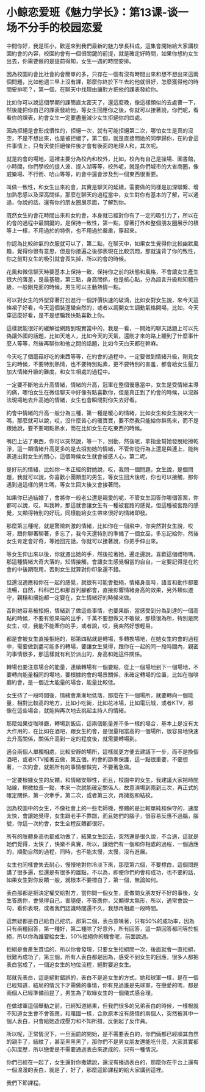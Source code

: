 # 小鲸恋爱班《魅力学长》：第13课-谈一场不分手的校园恋爱

中間你好，我是班小，歡迎來到我們最新的魅力學長科成，這集會開始給大家講校園約會的內容，校園約會有一個很關鍵的前提，就是確定好時間，如果你想約女生出去，你需要做的是提前得知，女生一週的時間安排。

因為校園約會比社會約會簡單的多，只存在一個有沒有時間出來和想不想出來這兩個問題，比如他週三早上沒有課，那麼你終於下午去約他就很好，怎麼獲得他的時間安排呢？，第一個，在聊天中找理由讓對方把他的課表發給你。

比如你可以說這個學期的課簡直太密天了，還這麼晚，像這樣類似的去處曹一下，然後能把你自己的課表發給他，等女生回應你之後，你就可以接著說，你們呢，看看你的課表，約會女生一定要盡量減少女生拒絕你的四處。

因為拒絕是會形成慣性的，拒絕一次，就有可能拒絕第二次，哪怕女生是真的沒空，不是不想出來，也是被拒絕了，第二個，就是直接問她的同學歸你，在約會這件事情上，只有天使拒絕條件後才會有後面的地理人和，其次呢。

就是約會的場地，這裡主要分為校內和校外，比如，校內有自己是操場、圖書館，小時間，你們學校的提人波、提人湖等等，校外呢，就是你們城市的大省商圈，像威樂場、不行街、哈山等等，約會中還會涉及到一個東西很重要。

叫做一致性，和女生出來約會，其實是聊天的延續，需要做的同樣是加深聯繫、增加熟悉感以及深高關係，那麼在聊天的過程當中，女生對你有基本的了解，可以通過，你說的話，還有你的朋友圈展示面，了解到你。

既然女生約會花時間出來和女約會，本身就已經對你有了一定的吸引力了，所以在約會的過程中最關鍵的，是保持一致性，第一點，穿著打外和整個朋友圈展示的積等上一樣，不用過於的特例，也不用過於嚴肅，穿起來。

你認為比較帥氣的衣服就可以了，第二點，在聊天中，如果女生覺得你比較幽默風趣，覺得你很有意思，但是你接遍之後卻表現在比較沉悶，那就違背了你的致性，你之前對女生的吸引就會喪失掉，所以約會的時候。

花風和微信聊天時要基本上保持一致，保持你之前的狀態和風格，不會讓女生產生很大的落差，是最基礎，第三點，身高關係，也是核心點，分為語言升級和知體升級，一般剛見面的時候，男生可以主動熱情一點。

可以對女生的外型穿著打扮進行一個評價快速的破滴，比如女對女生說，來今天這條裙子好看，今天這個裝還蠻自然的，或者以調開女生調動氣格開場，比如，今天穿這麼好看，是不是想騙我快點喜歡上你。

這樣就能很好的緩解從網路到現實當中的，我是一看，一開始的聊天話題上可以先偽讓外國的話題，比如天地人，比如今天的天氣，還剛才來的路上聽到了什麼事什麼人等等，然後再聊你和他之間的話題，比如今天白天都在幹麻。

今天吃了個蘑菇好吃的東西等等，在約會的過程中，一定要做到情緒升級，剛見女生的時候，不要特別熱情，也不要特別點素，更不要特別的害羞，都會給女生壓力加大情緒升級的難度，和女生相處的過程中。

一定要不斷地去升高情緒，情緒的升高，冠軍在整個優惠當中，女生是受情緒主導的痛，哪怕女生在微信聊天中好像有點喜歡你，但是真正到了約會的時候，以沒辦法現場地去升高她的情緒，女生也會瞬間對你失去好看。

約會中情緒的升高一般分為三種，第一種是暖心的情緒，比如女生和女生說來大一嗎，那麼就可以說，哎，沒什麼苦心的暖寶寶，要不然我只能給你群馬來，而不是跟她說，要不要喝點熱水，而在比如女生在吃東西的時候。

嘴巴上沾了東西，你可以突然說，等一下，別動，然後呢，拿指金幫她發脫給擦乾淨，這一類情緒升高更多的是去招勃她的情緒，不管你從行為上還是與連上，能夠表達出對女生的關心，這個時候女生就會被感人心，第二呢。

是好玩的情緒，比如你一本正經的對她說，哎，我問一個問題，女生說，是個問題，我就可以說，你喜歡小團類型的男生，等女生回大後呢，你也可以接觸，那你遇到過這樣的男生嗎，等女生回大後又會接著問。

如果你已過結婚了，會將你一般老公還是親愛的呢，不管女生回答你哪個答案，你都可以說，哎，叫我幹，那這就會讓女生有一種被套路的感覺，但這種被套路的感覺，又顯得特別的好玩，同樣能給女生帶來很好的情緒即發。

那麼第三種呢，就是驚險刺激的情緒，比如你在一個飛中，你突然對女生說，哎呀，跟你聊著聊著，多忘了，我今天還特別的準備了一個女巫，多忘記給你，然後女生肯定會好奇，等她回完話，你就可以接著說，你把手伸出來。

等女生伸出來以後，你就遷出她的手，然後拉著她，邊走邊說，喜歡這個禮物嗎，那這種情緒大奇大落的，知情接觸，會讓女生感覺相當的自自，一定要記得是在約會的中後期取用，否則女生就算對你印象還不錯。

但還沒適應和你在一起的感覺，就很有可能會拒絕，情緒身高時，語言和動作都要流暢，自然，科科巴巴和那首列腳都會，直接影響情緒身高的效果，另外類似遷守，親穩和擁抱都一定要在，女生情緒好的時候來做。

否則她容易被拒絕，情緒到了做這些事情，也要果斷，當感受到分為到達的一個高點的時候，不要有慾果端的出手，千萬不要想做又不敢做，那樣很為所，特別是問女生，哎，我能不能牽你的手，或者說，哎，我突然好想輕易。

都是會被女生直接拒絕的，那第四點就是轉場，多轉換場地，在她女生約會的過程中，需要做到盡可能多的轉場，要讓女生覺得，跟你在一起的同一段時間內，親密的事情很多，那這樣就有利於派出的，身高和她這件關係。

轉場也要注意場合的能量，連續轉場有一個要點，從上一個場地到下一個場地，不要轉向能量相同的場地，要根據約會的場景關係，來確定轉場的位置，比如在咖啡廳約會，是一個近太能量的場合，能量比較低。

女生待了一段時間後，情緒會漸漸地低落，那麼在下一個場所，就要轉向一個能量，相對比較高的地方，比如小吃街，比如花冰場，比如電玩城，或者KTV，那像在這些場合，就能夠再次地去挑起主持人的情緒。

那麼如果從咖啡廳，轉場到飯店，這兩個能量差不多一樣的場合，基本上是沒有太大作用的，在比如在酒吧，跟女生約會，是很量相當高的一個場所，很容易地快速去升高關係，關係升高到一定的程度後，就需要轉場到。

適合兩個人單獨相處，比較安靜的場所，這樣就更方便去建議下一步，而不是換個酒吧，或者KTV接著去做，第五個，約會的節奏保護，這一點很重要，不要想著，一次約會，就把所有的事情都做完，不要著急做。

一定要根據女生的反饋，和情緒安靜性，而且，校園中的女生，我建議大家把時間站線，稍微拉長一點，本來一次就能確定關係人，故意演場到兩到三次，再正式的確定關係，第一次牽手，第二次，或者第三次，再擁抱和結紋。

因為校園中的女生，不像社會上的一些老師機，整體的是比較單純和保守的，速度太快，會讓她覺得，女生跟老手不靠譜，而且她們的腦子，很容易反應不過腦，腦號，你這一次約會，女生全程反饋都很好。

所有的肢體身高也都成功做了，結果女生回去，突然還是很久說，不合適，這就是她們覺得，太快了，快樂不真實，所以，讓她們有一個和你相處的過程，一個適應的，順勤自然的過程，同時，也不能太慢，太慢，沒有進展。

女生也同樣會失去耐心，慢慢地對你冷淡下來，那麼第六個，不要標白，這個問題講了很多遍，但還是有很多的雄點，不以為，即便你們約會和成功，也不要的話，如果女生對你反饋一般，就根本不要標白了，第一個，無論如何。

表白那都是把決定權交給對方，當你問一個女生，愛做問女朋友好不好的事後，女生答應你，會覺得自己，害隨便，不答應你，又顯得太無形，所以，通常會說一句，看你表現，或者我們認識時間還不久，我想再相處一段時間。

這無疑都是自己給自己挖坑，那第二個，表白意味著，只有50%的成功率，因為只有兩種回答，第一種好，第二種除了好意外，所有回答，這一類回答都同等於拒絕，所以你為誰要給女生，50%拒絕你的機會呢，前面說過。

拒絕是會產生貫協的，所以你會發現，只要女生拒絕問一次，後面就會一直拒絕，很難再成功了，第三個，所有人表白都是因為，感受不到女生的回應，很多人都把表白當成了，一個追女生的地位流程，絕對要追女生。

那就先表白，這是絕對錯誤的，表白不是追女生的方式，她和球軍一樣，是在一個已經知道，結局的情況下才需做的事情，你有見過誰是先球軍，在戀愛的嗎，都是兩個人已經準備前昆了，男生為了取緣女生的一個儀式感合理。

在做球軍這個舉動之前，已經知道結果，但我們很多的兄弟表白的時候，一樣根就不知道女生會不會答應，和賭國一樣，合款原本沒有感情的兩個人，突然被其中一個人表白，只會給她造成壓力和不知所措，反倒起了反作員。

所以呢，正常情況下，一旦面前的開始，是不需要表白的，你們倆都已經順其自然的親手了，結紋了，甚至黑黑黑了，那你們不是男女朋友還能吃什麼，大家其實都心知度歷，所以戀愛是不需要通過表白來達成的，只有一種情況。

你們已經在一起了，女生還對你撒嬌說，還沒有播過表白的，那麼你在平台上還有一個浪漫的表白，就是了，好了，那麼這節課程的給大家講到這裡。

我們下節課程。
